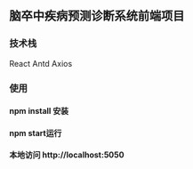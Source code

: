 ## 脑卒中疾病预测诊断系统前端项目
### 技术栈
React
Antd
Axios

### 使用
#### npm install 安装
#### npm start运行
#### 本地访问  http://localhost:5050
